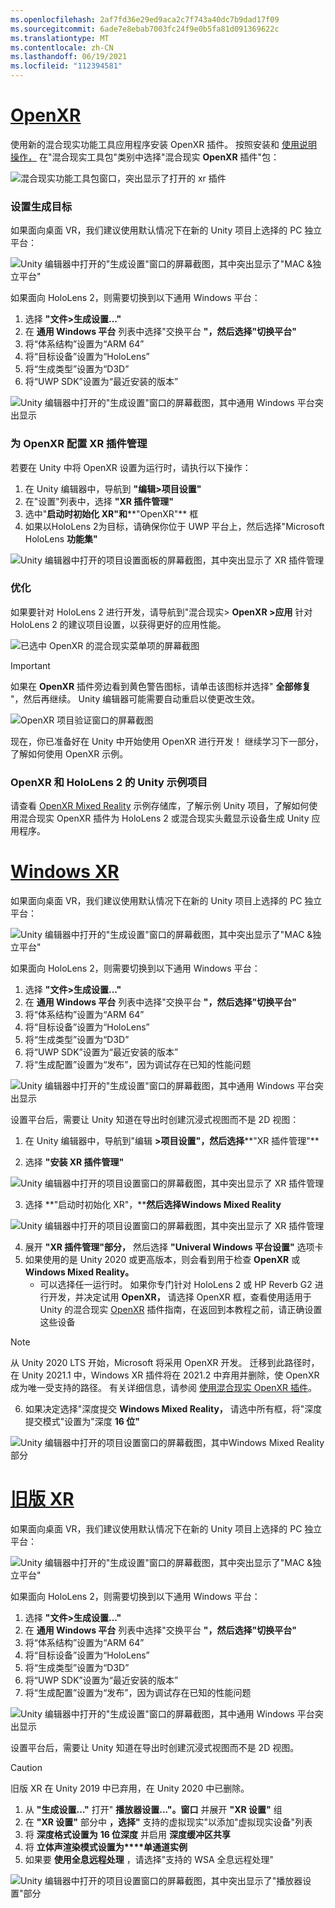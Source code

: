 ```yaml
---
ms.openlocfilehash: 2af7fd36e29ed9aca2c7f743a40dc7b9dad17f09
ms.sourcegitcommit: 6ade7e8ebab7003fc24f9e0b5fa81d091369622c
ms.translationtype: MT
ms.contentlocale: zh-CN
ms.lasthandoff: 06/19/2021
ms.locfileid: "112394581"
---
```

# <a name="openxr"></a>[OpenXR](#tab/openxr)

使用新的混合现实功能工具应用程序安装 OpenXR 插件。 按照安装和 [使用说明操作，](../../welcome-to-mr-feature-tool.md) 在"混合现实工具包"类别中选择"混合现实 **OpenXR** 插件"包：

![混合现实功能工具包窗口，突出显示了打开的 xr 插件](../../images/feature-tool-openxr.png)

### <a name="setting-your-build-target"></a>设置生成目标

如果面向桌面 VR，我们建议使用默认情况下在新的 Unity 项目上选择的 PC 独立平台：

![Unity 编辑器中打开的"生成设置"窗口的屏幕截图，其中突出显示了"MAC &独立平台"](../../images/wmr-config-img-3.png)

如果面向 HoloLens 2，则需要切换到以下通用 Windows 平台：

1. 选择 **"文件>生成设置..."**
2. 在 **通用 Windows 平台** 列表中选择"交换平台 **"，然后选择"切换平台"**
3. 将“体系结构”设置为“ARM 64” 
4. 将“目标设备”设置为“HoloLens” 
5. 将“生成类型”设置为“D3D” 
6. 将“UWP SDK”设置为“最近安装的版本” 

![Unity 编辑器中打开的"生成设置"窗口的屏幕截图，其中通用 Windows 平台突出显示](../../images/wmr-config-img-4.png)

### <a name="configuring-xr-plugin-management-for-openxr"></a>为 OpenXR 配置 XR 插件管理

若要在 Unity 中将 OpenXR 设置为运行时，请执行以下操作：

1. 在 Unity 编辑器中，导航到 **"编辑>项目设置"**
2. 在"设置"列表中，选择 **"XR 插件管理"**
3. 选中"**启动时初始化 XR"和****"OpenXR"** 框
4. 如果以HoloLens 2为目标，请确保你位于 UWP 平台上，然后选择"Microsoft HoloLens **功能集"**

![Unity 编辑器中打开的项目设置面板的屏幕截图，其中突出显示了 XR 插件管理](../../images/openxr-img-05.png)

### <a name="optimization"></a>优化

如果要针对 HoloLens 2 进行开发，请导航到"混合现实> **OpenXR >应用** 针对 HoloLens 2 的建议项目设置，以获得更好的应用性能。

![已选中 OpenXR 的混合现实菜单项的屏幕截图](../../images/openxr-img-08.png)

> [!IMPORTANT]
> 如果在 **OpenXR** 插件旁边看到黄色警告图标，请单击该图标并选择" **全部修复** "，然后再继续。 Unity 编辑器可能需要自动重启以使更改生效。

![OpenXR 项目验证窗口的屏幕截图](../../images/openxr-img-06.png)

现在，你已准备好在 Unity 中开始使用 OpenXR 进行开发！  继续学习下一部分，了解如何使用 OpenXR 示例。

### <a name="unity-sample-projects-for-openxr-and-hololens-2"></a>OpenXR 和 HoloLens 2 的 Unity 示例项目

请查看 [OpenXR Mixed Reality](https://github.com/microsoft/OpenXR-Unity-MixedReality-Samples) 示例存储库，了解示例 Unity 项目，了解如何使用混合现实 OpenXR 插件为 HoloLens 2 或混合现实头戴显示设备生成 Unity 应用程序。

# <a name="windows-xr"></a>[Windows XR](#tab/windowsxr)

如果面向桌面 VR，我们建议使用默认情况下在新的 Unity 项目上选择的 PC 独立平台：

![Unity 编辑器中打开的"生成设置"窗口的屏幕截图，其中突出显示了"MAC &独立平台"](../../images/wmr-config-img-3.png)

如果面向 HoloLens 2，则需要切换到以下通用 Windows 平台：

1.  选择 **"文件>生成设置..."**
2.  在 **通用 Windows 平台** 列表中选择"交换平台 **"，然后选择"切换平台"**
3.  将“体系结构”设置为“ARM 64” 
4.  将“目标设备”设置为“HoloLens” 
5.  将“生成类型”设置为“D3D” 
6.  将“UWP SDK”设置为“最近安装的版本” 
7.  将“生成配置”设置为“发布”，因为调试存在已知的性能问题 

![Unity 编辑器中打开的"生成设置"窗口的屏幕截图，其中通用 Windows 平台突出显示](../../images/wmr-config-img-4.png)

设置平台后，需要让 Unity 知道在导出时创建[](../../../../design/app-views.md)沉浸式视图而不是 2D 视图：

1. 在 Unity 编辑器中，导航到"编辑 **>项目设置"，然后选择****"XR 插件管理"**

2. 选择 **"安装 XR 插件管理"**

![Unity 编辑器中打开的项目设置窗口的屏幕截图，其中突出显示了 XR 插件管理](../../images/wmr-config-img-5.png)

3. 选择 **"启动时初始化 XR"，****然后选择Windows Mixed Reality**

![Unity 编辑器中打开的项目设置窗口的屏幕截图，其中突出显示了 XR 插件管理](../../images/wmr-config-img-7.png)

4. 展开 **"XR 插件管理"部分，** 然后选择 **"Univeral Windows 平台设置"** 选项卡
5. 如果使用的是 Unity 2020 或更高版本，则会看到用于检查 **OpenXR** 或 **Windows Mixed Reality。** 
    * 可以选择任一运行时。  如果你专门针对 HoloLens 2 或 HP Reverb G2 进行开发，并决定试用 **OpenXR，** 请选择 OpenXR 框，查看使用适用于 Unity 的混合现实 [OpenXR](../../openxr-getting-started.md) 插件指南，在返回到本教程之前，请正确设置这些设备

> [!NOTE]
> 从 Unity 2020 LTS 开始，Microsoft 将采用 OpenXR 开发。  迁移到此路径时，在 Unity 2021.1 中，Windows XR 插件将在 2021.2 中弃用并删除，使 OpenXR 成为唯一受支持的路径。 有关详细信息，请参阅 [使用混合现实 OpenXR 插件](../../openxr-getting-started.md)。

6. 如果决定选择"深度提交 **Windows Mixed Reality，** 请选中所有框，将"深度提交模式"设置为"深度 **16 位"**

![Unity 编辑器中打开的项目设置窗口的屏幕截图，其中Windows Mixed Reality部分](../../images/wmr-config-img-8.png)

# <a name="legacy-xr"></a>[旧版 XR](#tab/legacy)

如果面向桌面 VR，我们建议使用默认情况下在新的 Unity 项目上选择的 PC 独立平台：

![Unity 编辑器中打开的"生成设置"窗口的屏幕截图，其中突出显示了"MAC &独立平台"](../../images/wmr-config-img-3.png)

如果面向 HoloLens 2，则需要切换到以下通用 Windows 平台：

1.  选择 **"文件>生成设置..."**
2.  在 **通用 Windows 平台** 列表中选择"交换平台 **"，然后选择"切换平台"**
3.  将“体系结构”设置为“ARM 64” 
4.  将“目标设备”设置为“HoloLens” 
5.  将“生成类型”设置为“D3D” 
6.  将“UWP SDK”设置为“最近安装的版本” 
7.  将“生成配置”设置为“发布”，因为调试存在已知的性能问题 

![Unity 编辑器中打开的"生成设置"窗口的屏幕截图，其中通用 Windows 平台突出显示](../../images/wmr-config-img-4.png)

设置平台后，需要让 Unity 知道在导出时创建[](../../../../design/app-views.md)沉浸式视图而不是 2D 视图。

> [!CAUTION]
> 旧版 XR 在 Unity 2019 中已弃用，在 Unity 2020 中已删除。

1. 从 **"生成设置..."** 打开" **播放器设置..."。窗口** 并展开 **"XR 设置"** 组
2. 在 **"XR 设置"** 部分中 **，选择"** 支持的虚拟现实"以添加"虚拟现实设备"列表
3. 将 **深度格式设置为** **16 位深度** 并启用 **深度缓冲区共享**
4. 将 **立体声渲染模式设置为****单通道实例**
5. 如果要 **使用全息远程处理** ，请选择"支持的 WSA 全息远程处理" 

![Unity 编辑器中打开的项目设置窗口的屏幕截图，其中突出显示了"播放器设置"部分](../../images/wmr-config-img-9.png)